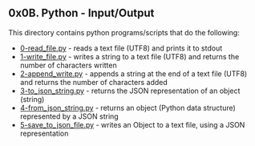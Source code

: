## 0x0B. Python - Input/Output
This directory contains python programs/scripts that do the following:
- [0-read_file.py](0-read_file.py) - reads a text file (UTF8) and prints it to stdout
- [1-write_file.py](1-write_file.py) - writes a string to a text file (UTF8) and returns the number of characters written
- [2-append_write.py](2-append_write.py) - appends a string at the end of a text file (UTF8) and returns the number of characters added
- [3-to_json_string.py](3-to_json_string.py) - returns the JSON representation of an object (string)
- [4-from_json_string.py](4-from_json_string.py) - returns an object (Python data structure) represented by a JSON string
- [5-save_to_json_file.py](5-save_to_json_file.py) - writes an Object to a text file, using a JSON representation